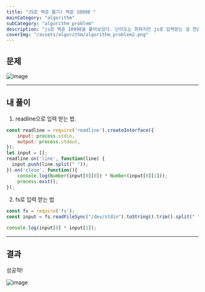 ```yaml
---
title: "JS로 백준 풀기) 백준 10998 "
mainCategory: "algorithm"
subCategory: "algorithm_problem"
description: "js로 백준 10998을 풀어보았다. 난이도는 최하지만 js로 입력받는 걸 연습하기 위해 풀어봄!"
coverImg: "/assets/algorithm/algorithm_problem2.png"
---
```


## 문제

![image](/assets/algorithm/algorithm_problem2.png)

***

## 내 풀이

1.  readline으로 입력 받는 법.

```js
const readline = require('readline').createInterface({
    input: process.stdin,
    output: process.stdout,
});
let input = [];
readline.on('line', function(line) {
  input.push(line.split(" "));
}).on('close', function(){
    console.log(Number(input[0][0]) * Number(input[0][1]));
    process.exit();
});
```

2.  fs로 입력 받는 법

```js
const fs = require('fs');
const input = fs.readFileSync("/dev/stdin").toString().trim().split(" ").map(Number);

console.log(input[0] * input[1]);
```

***

## 결과

성공적!

![image](/assets/algorithm/algorithm_problem2_2.png)
